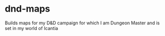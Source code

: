 # dnd-maps
Builds maps for my D&amp;D campaign for which I am Dungeon Master and is set in my world of Icantia
